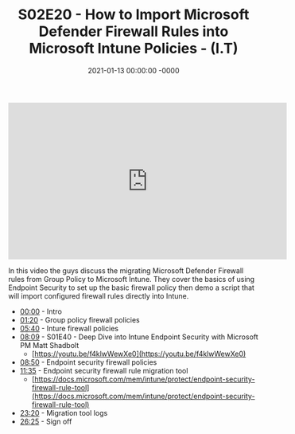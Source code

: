 ﻿---
layout: post
title: "S02E20 - How to Import Microsoft Defender Firewall Rules into Microsoft Intune Policies - (I.T)"
date: 2021-01-13 00:00:00 -0000
categories:
---

<iframe loading="lazy" width="560" height="315" src="https://www.youtube.com/embed/QOrG7YmII_8" title="YouTube video player" frameborder="0" allow="accelerometer; autoplay; clipboard-write; encrypted-media; gyroscope; picture-in-picture" allowfullscreen></iframe>

In this video the guys discuss the migrating Microsoft Defender Firewall rules from Group Policy to Microsoft Intune. They cover the basics of using Endpoint Security to set up the basic firewall policy then demo a script that will import configured firewall rules directly into Intune.

 * [00:00](https://www.youtube.com/watch?v=QOrG7YmII_8&t=0s) - Intro
 * [01:20](https://www.youtube.com/watch?v=QOrG7YmII_8&t=80s) - Group policy firewall policies
 * [05:40](https://www.youtube.com/watch?v=QOrG7YmII_8&t=340s) - Inture firewall policies
 * [08:09](https://www.youtube.com/watch?v=QOrG7YmII_8&t=489s) - S01E40 - Deep Dive into Intune Endpoint Security with Microsoft PM Matt Shadbolt
   - [https://youtu.be/f4klwWewXe0](https://youtu.be/f4klwWewXe0)
 * [08:50](https://www.youtube.com/watch?v=QOrG7YmII_8&t=530s) - Endpoint security firewall policies
 * [11:35](https://www.youtube.com/watch?v=QOrG7YmII_8&t=695s) - Endpoint security firewall rule migration tool
   - [https://docs.microsoft.com/mem/intune/protect/endpoint-security-firewall-rule-tool](https://docs.microsoft.com/mem/intune/protect/endpoint-security-firewall-rule-tool)
 * [23:20](https://www.youtube.com/watch?v=QOrG7YmII_8&t=1400s) - Migration tool logs
 * [26:25](https://www.youtube.com/watch?v=QOrG7YmII_8&t=1585s) - Sign off

